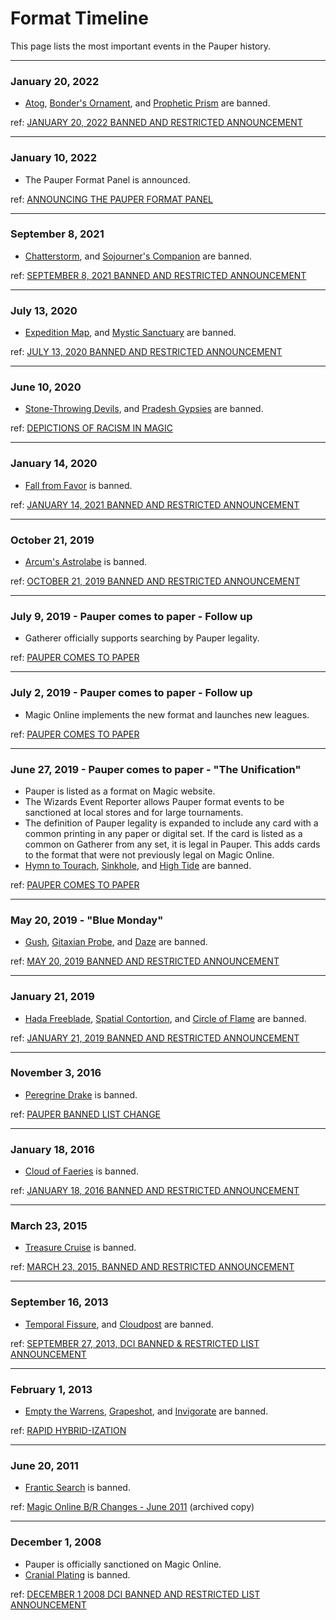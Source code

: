 # Format Timeline

This page lists the most important events in the Pauper history.

---
### January 20, 2022
* [Atog](https://scryfall.com/card/me4/109/atog), [Bonder's Ornament](https://scryfall.com/card/c20/67/bonders-ornament), and [Prophetic Prism](https://scryfall.com/card/cmr/334/prophetic-prism) are banned.

ref: [JANUARY 20, 2022 BANNED AND RESTRICTED ANNOUNCEMENT](https://magic.wizards.com/en/articles/archive/news/january-20-2022-banned-and-restricted-announcement)

---
### January 10, 2022
* The Pauper Format Panel is announced.

ref: [ANNOUNCING THE PAUPER FORMAT PANEL](https://magic.wizards.com/en/articles/archive/news/announcing-pauper-format-panel-2022-01-10)

---
### September 8, 2021
* [Chatterstorm](https://scryfall.com/card/mh2/152/chatterstorm), and [Sojourner's Companion](https://scryfall.com/card/mh2/235/sojourners-companion) are banned.

ref: [SEPTEMBER 8, 2021 BANNED AND RESTRICTED ANNOUNCEMENT](https://magic.wizards.com/en/articles/archive/news/september-8-2021-banned-and-restricted-announcement)

---
### July 13, 2020
* [Expedition Map](https://scryfall.com/card/2xm/255/expedition-map), and [Mystic Sanctuary](https://scryfall.com/card/eld/247/mystic-sanctuary) are banned.

ref: [JULY 13, 2020 BANNED AND RESTRICTED ANNOUNCEMENT](https://magic.wizards.com/en/articles/archive/news/july-13-2020-banned-and-restricted-announcement-2020-07-13)

---
### June 10, 2020
* [Stone-Throwing Devils](https://scryfall.com/card/arn/33/stone-throwing-devils), and [Pradesh Gypsies](https://scryfall.com/card/6ed/244/pradesh-gypsies) are banned.

ref: [DEPICTIONS OF RACISM IN MAGIC](https://magic.wizards.com/en/articles/archive/news/depictions-racism-magic-2020-06-10)

---
### January 14, 2020
* [Fall from Favor](https://scryfall.com/card/cmr/68/fall-from-favor) is banned.

ref: [JANUARY 14, 2021 BANNED AND RESTRICTED ANNOUNCEMENT](https://magic.wizards.com/en/articles/archive/news/january-14-2021-banned-and-restricted-announcement)

---
### October 21, 2019
* [Arcum's Astrolabe](https://scryfall.com/card/mh1/220/arcums-astrolabe) is banned.

ref: [OCTOBER 21, 2019 BANNED AND RESTRICTED ANNOUNCEMENT](https://magic.wizards.com/en/articles/archive/news/october-21-2019-banned-and-restricted-announcement)

---
### July 9, 2019 - Pauper comes to paper - Follow up
* Gatherer officially supports searching by Pauper legality.

ref: [PAUPER COMES TO PAPER](https://magic.wizards.com/en/articles/archive/news/pauper-comes-paper-2019-06-27)

---
### July 2, 2019 - Pauper comes to paper - Follow up
* Magic Online implements the new format and launches new leagues.

ref: [PAUPER COMES TO PAPER](https://magic.wizards.com/en/articles/archive/news/pauper-comes-paper-2019-06-27)

---
### June 27, 2019 - Pauper comes to paper - "The Unification"
* Pauper is listed as a format on Magic website.
* The Wizards Event Reporter allows Pauper format events to be sanctioned at local stores and for large tournaments.
* The definition of Pauper legality is expanded to include any card with a common printing in any paper or digital set. If the card is listed as a common on Gatherer from any set, it is legal in Pauper. This adds cards to the format that were not previously legal on Magic Online.
* [Hymn to Tourach](https://scryfall.com/card/ema/92/hymn-to-tourach), [Sinkhole](https://scryfall.com/card/ema/106/sinkhole), and [High Tide](https://scryfall.com/card/vma/73/high-tide) are banned.

ref: [PAUPER COMES TO PAPER](https://magic.wizards.com/en/articles/archive/news/pauper-comes-paper-2019-06-27)

---
### May 20, 2019 - "Blue Monday"
* [Gush](https://scryfall.com/card/jvc/27/gush), [Gitaxian Probe](https://scryfall.com/card/nph/35/gitaxian-probe), and [Daze](https://scryfall.com/card/ema/44/daze) are banned.

ref: [MAY 20, 2019 BANNED AND RESTRICTED ANNOUNCEMENT](https://magic.wizards.com/en/articles/archive/news/may-20-2019-banned-and-restricted-announcement)

---
### January 21, 2019
* [Hada Freeblade](https://scryfall.com/card/wwk/7/hada-freeblade), [Spatial Contortion](https://scryfall.com/card/ogw/8/spatial-contortion), and [Circle of Flame](https://scryfall.com/card/m15/135/circle-of-flame) are banned.

ref: [JANUARY 21, 2019 BANNED AND RESTRICTED ANNOUNCEMENT](https://magic.wizards.com/en/articles/archive/news/january-21-2019-banned-and-restricted-announcement)

---
### November 3, 2016
* [Peregrine Drake](https://scryfall.com/card/bbd/128/peregrine-drake) is banned.

ref: [PAUPER BANNED LIST CHANGE](https://magic.wizards.com/en/articles/archive/magic-online/pauper-banned-list-change-2016-11-03)

---
### January 18, 2016
* [Cloud of Faeries](https://scryfall.com/card/vma/62/cloud-of-faeries) is banned.

ref: [JANUARY 18, 2016 BANNED AND RESTRICTED ANNOUNCEMENT](https://magic.wizards.com/en/articles/archive/news/january-18-2016-banned-and-restricted-announcement-2016-01-18)

---
### March 23, 2015
* [Treasure Cruise](https://scryfall.com/card/c21/133/treasure-cruise) is banned.

ref: [MARCH 23, 2015, BANNED AND RESTRICTED ANNOUNCEMENT](https://magic.wizards.com/en/articles/archive/feature/march-23-2015-banned-and-restricted-announcement-2015-03-23)

---
### September 16, 2013
* [Temporal Fissure](https://scryfall.com/card/dds/12/temporal-fissure), and [Cloudpost](https://scryfall.com/card/mrd/280/cloudpost) are banned.

ref: [SEPTEMBER 27, 2013, DCI BANNED & RESTRICTED LIST ANNOUNCEMENT](https://magic.wizards.com/en/articles/archive/top-decks/september-27-2013-dci-banned-restricted-list-announcement-2013-09-16)

---
### February 1, 2013
* [Empty the Warrens](https://scryfall.com/card/tsr/162/empty-the-warrens), [Grapeshot](https://scryfall.com/card/tsr/166/grapeshot), and [Invigorate](https://scryfall.com/card/2xm/172/invigorate) are banned.

ref: [RAPID HYBRID-IZATION](https://magic.wizards.com/en/articles/archive/latest-developments/rapid-hybrid-ization-2013-02-01)

---
### June 20, 2011
* [Frantic Search](https://scryfall.com/card/c20/111/frantic-search) is banned.

ref: [Magic Online B/R Changes - June 2011](https://web.archive.org/web/20110902110614/http://community.wizards.com/magiconline/blog/2011/06/19/magic_online_br_changes_-_june_2011) (archived copy)

---
### December 1, 2008
* Pauper is officially sanctioned on Magic Online.
* [Cranial Plating](https://scryfall.com/card/2xm/245/cranial-plating) is banned.

ref: [DECEMBER 1 2008 DCI BANNED AND RESTRICTED LIST ANNOUNCEMENT](https://magic.wizards.com/en/articles/archive/feature/december-1-2008-dci-banned-and-restricted-list-announcement-2008-12-01)
